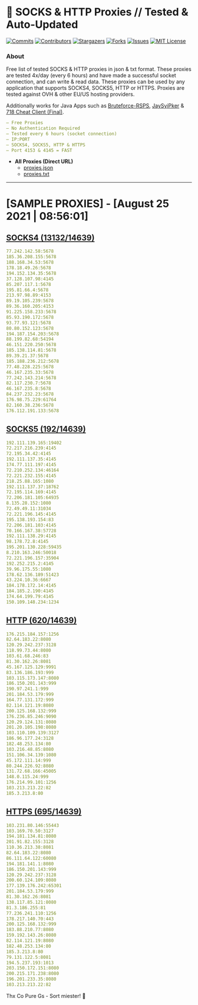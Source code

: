 <!-- MARKDOWN LINKS & IMAGES -->
<!-- https://www.markdownguide.org/basic-syntax/#reference-style-links -->
[contributors-shield]: https://img.shields.io/github/contributors/KaiBurton/free-proxies-autoupdated?style=for-the-badge
[contributors-url]: https://github.com/KaiBurton/free-proxies-autoupdated/graphs/contributors
[forks-shield]: https://img.shields.io/github/forks/KaiBurton/free-proxies-autoupdated?style=for-the-badge
[forks-url]: https://github.com/KaiBurton/free-proxies-autoupdated/network/members
[stars-shield]: https://img.shields.io/github/stars/KaiBurton/free-proxies-autoupdated?style=for-the-badge
[stars-url]: https://github.com/KaiBurton/free-proxies-autoupdated/stargazers
[issues-shield]: https://img.shields.io/github/issues/KaiBurton/free-proxies-autoupdated?style=for-the-badge
[issues-url]: https://github.com/KaiBurton/free-proxies-autoupdated/issues
[license-shield]: https://img.shields.io/github/license/KaiBurton/free-proxies-autoupdated?style=for-the-badge
[license-url]: https://github.com/KaiBurton/free-proxies-autoupdated/blob/main/LICENSE
[commit-shield]: https://img.shields.io/github/last-commit/KaiBurton/free-proxies-autoupdated?style=for-the-badge
[commit-url]: https://github.com/KaiBurton/free-proxies-autoupdated/commits/main

# 🎁 SOCKS & HTTP Proxies // Tested & Auto-Updated

[![Commits][commit-shield]][commit-url]
[![Contributors][contributors-shield]][contributors-url]
[![Stargazers][stars-shield]][stars-url]
[![Forks][forks-shield]][forks-url]
[![Issues][issues-shield]][issues-url]
[![MIT License][license-shield]][license-url]

### About
Free list of tested SOCKS & HTTP proxies in json & txt format. These proxies are tested 4x/day (every 6 hours) and have made a successful socket connection, and can write & read data. These proxies can be used by any application that supports SOCKS4, SOCKS5, HTTP or HTTPS. Proxies are tested against OVH & other EU/US hosting providers.

Additionally works for Java Apps such as [Bruteforce-RSPS](https://github.com/KaiBurton/Bruteforce-RSPS), [JaySyiPker](https://github.com/JayArrowz/JaySyiPker) & [718 Cheat Client (Final)](https://github.com/KaiBurton/718-Cheat-Client-Final). 

```yaml
— Free Proxies
— No Authentication Required
— Tested every 6 hours (socket connection)
— IP:PORT
— SOCKS4, SOCKS5, HTTP & HTTPS
— Port 4153 & 4145 = FAST
```

- **All Proxies (Direct URL)**
  - [proxies.json](https://raw.githubusercontent.com/KaiBurton/free-proxies-autoupdated/main/proxies.json)
  - [proxies.txt](https://raw.githubusercontent.com/KaiBurton/free-proxies-autoupdated/main/proxies.txt)

---

# [SAMPLE PROXIES] - [August 25 2021 | 08:56:01]

## [SOCKS4 (13132/14639)](https://raw.githubusercontent.com/KaiBurton/free-proxies-autoupdated/main/proxies-socks4.txt)
```yaml
77.242.142.58:5678
185.36.208.155:5678
188.168.34.53:5678
178.18.49.26:5678
194.152.134.35:5678
37.128.107.98:4145
85.207.117.1:5678
195.81.66.4:5678
213.97.98.89:4153
89.19.105.239:5678
89.36.160.205:4153
91.225.158.233:5678
85.93.190.172:5678
93.77.93.121:5678
80.80.152.123:5678
194.187.154.203:5678
88.199.82.68:54194
46.151.220.250:5678
185.138.114.81:5678
89.39.21.37:5678
185.188.236.212:5678
77.48.228.225:5678
46.167.235.33:5678
77.242.143.214:5678
82.117.230.7:5678
46.167.235.8:5678
84.237.232.23:5678
176.98.75.229:61764
82.160.38.236:5678
176.112.191.133:5678
```

## [SOCKS5 (192/14639)](https://raw.githubusercontent.com/KaiBurton/free-proxies-autoupdated/main/proxies-socks5.txt)
```yaml
192.111.139.165:19402
72.217.216.239:4145
72.195.34.42:4145
192.111.137.35:4145
174.77.111.197:4145
72.210.252.134:46164
72.221.232.155:4145
218.25.88.165:1080
192.111.137.37:18762
72.195.114.169:4145
72.206.181.105:64935
8.135.28.152:1080
72.49.49.11:31034
72.221.196.145:4145
195.138.193.154:83
72.206.181.103:4145
70.166.167.38:57728
192.111.138.29:4145
98.178.72.8:4145
195.201.130.228:59435
8.210.163.246:50018
72.221.196.157:35904
192.252.215.2:4145
39.96.175.55:1080
178.62.136.189:51423
43.224.10.36:6667
184.178.172.14:4145
184.185.2.190:4145
174.64.199.79:4145
150.109.148.234:1234
```

## [HTTP (620/14639)](https://raw.githubusercontent.com/KaiBurton/free-proxies-autoupdated/main/proxies-http.txt)
```yaml
176.215.184.157:1256
82.64.183.22:8080
120.29.242.237:3128
118.99.73.44:8080
103.61.68.246:83
81.30.162.26:8081
45.167.125.129:9991
83.136.186.193:999
103.115.173.147:8080
186.150.201.143:999
190.97.241.1:999
201.184.53.179:999
164.77.131.172:999
82.114.121.19:8080
200.125.168.132:999
176.236.85.246:9090
120.29.124.131:8080
201.20.105.198:8080
103.110.109.139:3127
186.96.177.24:3128
182.48.253.134:80
103.216.48.85:8080
151.106.34.139:1080
45.172.111.14:999
80.244.226.92:8080
131.72.68.166:45005
148.0.115.24:999
176.214.99.101:1256
103.213.213.22:82
185.3.213.8:80
```

## [HTTPS (695/14639)](https://raw.githubusercontent.com/KaiBurton/free-proxies-autoupdated/main/proxies-https.txt)
```yaml
103.231.80.146:55443
103.169.70.50:3127
194.181.134.81:8080
201.91.82.155:3128
110.36.213.38:8081
82.64.183.22:8080
86.111.64.122:60080
194.181.141.1:8080
186.150.201.143:999
120.29.242.237:3128
200.60.124.109:8080
177.139.176.242:65301
201.184.53.179:999
81.30.162.26:8081
138.117.85.121:8080
81.3.186.255:81
77.236.241.110:1256
178.217.140.70:443
200.125.168.132:999
183.88.210.77:8080
159.192.143.26:8080
82.114.121.19:8080
182.48.253.134:80
185.3.213.8:80
79.131.122.5:8081
194.5.237.193:1013
203.150.172.151:8080
200.215.171.238:8080
196.201.233.35:8080
103.213.213.22:82
```



Thx Co Pure Gs - Sort miester! 💟